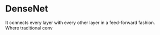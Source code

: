 # DenseNet
It connects every layer with every other layer in a feed-forward fashion. Where traditional conv
